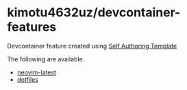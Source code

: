 # kimotu4632uz/devcontainer-features

Devcontainer feature created using [Self Authoring Template](https://github.com/devcontainers/feature-template)

The following are available.

- [neovim-latest](https://github.com/kimotu4632uz/devcontainer-features/tree/main/src/neovim-latest)
- [dotfiles](https://github.com/kimotu4632uz/devcontainer-features/tree/main/src/dotfiles)

